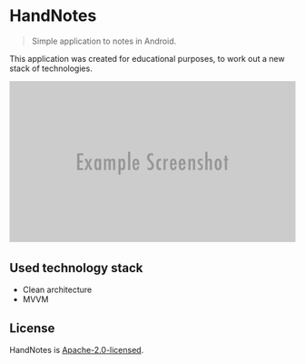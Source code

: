 # HandNotes
> Simple application to notes in Android.

This application was created for educational purposes, to work out a new stack of technologies.

![](header.png)

## Used technology stack
* Clean architecture
* MVVM

## License
HandNotes is [Apache-2.0-licensed](LICENSE.md).
